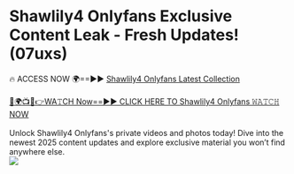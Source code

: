 # Shawlily4 Onlyfans Exclusive Content Leak - Fresh Updates! (07uxs)

🔥 ACCESS NOW 🌍==►► <a href="https://tinyurl.com/kvy9nzfs" rel="nofollow">Shawlily4 Onlyfans Latest Collection</a>
<br><br>
[🔴🌍📺📱👉WA𝚃CH Now==►► CLICK HERE TO Shawlily4 Onlyfans 𝚆𝙰𝚃𝙲𝙷 NOW](https://tinyurl.com/kvy9nzfs)
<br><br>
Unlock Shawlily4 Onlyfans's private videos and photos today! Dive into the newest 2025 content updates and explore exclusive material you won’t find anywhere else.
<br>
<a href="https://tinyurl.com/kvy9nzfs" rel="nofollow" data-target="animated-image.originalLink"><img src="https://camo.githubusercontent.com/8a4f000d20f83aca3bf7ec5f350d767afa0574a8a352519fd8cfa583a6f93a33/68747470733a2f2f692e696d6775722e636f6d2f644a486b345a712e676966" data-canonical-src="https://i.imgur.com/dJHk4Zq.gif" style="max-width: 100%; display: inline-block;" data-target="animated-image.originalImage"></a>
<br>
